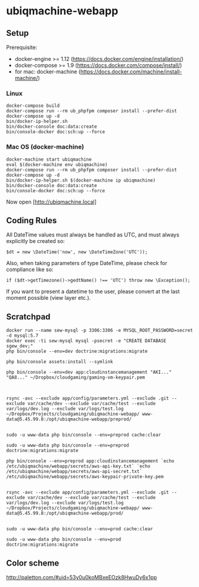 # ubiqmachine-webapp

## Setup

Prerequisite: 
* docker-engine >= 1.12 (https://docs.docker.com/engine/installation/)
* docker-compose >= 1.9 (https://docs.docker.com/compose/install/)
* for mac: docker-machine (https://docs.docker.com/machine/install-machine/)

### Linux 

    docker-compose build
    docker-compose run --rm ub_phpfpm composer install --prefer-dist
    docker-compose up -d 
    bin/docker-ip-helper.sh
    bin/docker-console doc:data:create
    bin/console-docker doc:sch:up --force

### Mac OS (docker-machine)

    docker-machine start ubiqmachine
    eval $(docker-machine env ubiqmachine)
    docker-compose run --rm ub_phpfpm composer install --prefer-dist
    docker-compose up -d
    bin/docker-ip-helper.sh $(docker-machine ip ubiqmachine)
    bin/docker-console doc:data:create
    bin/console-docker doc:sch:up --force
    
Now open [http://ubiqmachine.local]

## Coding Rules

All DateTime values must always be handled as UTC, and must always explicitly be created so:

    $dt = new \DateTime('now', new \DateTimeZone('UTC'));
    
Also, when taking parameters of type DateTime, please check for compliance like so:
    
    if ($dt->getTimezone()->gedtName() !== 'UTC') throw new \Exception();
    
If you want to present a datetime to the user, please convert at the last moment possible (view layer etc.).


## Scratchpad

    docker run --name sew-mysql -p 3306:3306 -e MYSQL_ROOT_PASSWORD=secret -d mysql:5.7
    docker exec -ti sew-mysql mysql -psecret -e "CREATE DATABASE sgew_dev;"
    php bin/console --env=dev doctrine:migrations:migrate

    php bin/console assets:install --symlink

    php bin/console --env=dev app:cloudinstancemanagement "AKI..." "QA8..." ~/Dropbox/cloudgaming/gaming-vm-keypair.pem


    
    rsync -avc --exclude app/config/parameters.yml --exclude .git --exclude var/cache/dev --exclude var/cache/test --exclude var/logs/dev.log --exclude var/logs/test.log ~/Dropbox/Projects/cloudgaming/ubiqmachine-webapp/ www-data@5.45.99.8:/opt/ubiqmachine-webapp/preprod/

    
    sudo -u www-data php bin/console --env=preprod cache:clear
    
    sudo -u www-data php bin/console --env=preprod doctrine:migrations:migrate
    
    php bin/console --env=preprod app:cloudinstancemanagement `echo /etc/ubiqmachine/webapp/secrets/aws-api-key.txt` `echo /etc/ubiqmachine/webapp/secrets/aws-api-secret.txt` /etc/ubiqmachine/webapp/secrets/aws-keypair-private-key.pem
    

    rsync -avc --exclude app/config/parameters.yml --exclude .git --exclude var/cache/dev --exclude var/cache/test --exclude var/logs/dev.log --exclude var/logs/test.log ~/Dropbox/Projects/cloudgaming/ubiqmachine-webapp/ www-data@5.45.99.8:/opt/ubiqmachine-webapp/prod/

    
    sudo -u www-data php bin/console --env=prod cache:clear
    
    sudo -u www-data php bin/console --env=prod doctrine:migrations:migrate
    



## Color scheme

http://paletton.com/#uid=53y0u0koMBxeEOzk8HwuDy6x1pp
